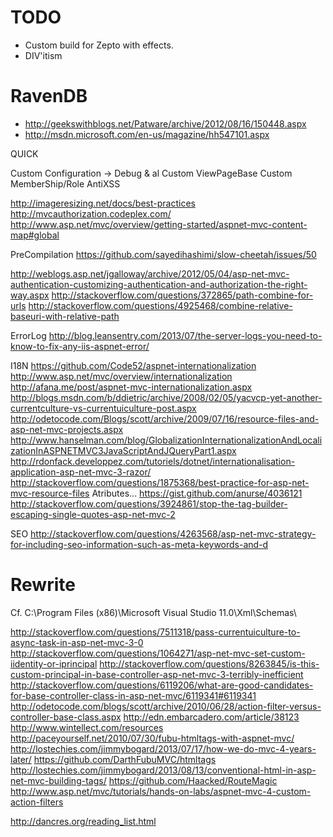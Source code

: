 TODO
====

* Custom build for Zepto with effects.
* DIV'itism


RavenDB
=======

* http://geekswithblogs.net/Patware/archive/2012/08/16/150448.aspx
* http://msdn.microsoft.com/en-us/magazine/hh547101.aspx


QUICK

Custom Configuration -> Debug & al
Custom ViewPageBase
Custom MemberShip/Role
AntiXSS

http://imageresizing.net/docs/best-practices
http://mvcauthorization.codeplex.com/
http://www.asp.net/mvc/overview/getting-started/aspnet-mvc-content-map#global

PreCompilation
https://github.com/sayedihashimi/slow-cheetah/issues/50

http://weblogs.asp.net/jgalloway/archive/2012/05/04/asp-net-mvc-authentication-customizing-authentication-and-authorization-the-right-way.aspx
http://stackoverflow.com/questions/372865/path-combine-for-urls
http://stackoverflow.com/questions/4925468/combine-relative-baseuri-with-relative-path

ErrorLog
http://blog.leansentry.com/2013/07/the-server-logs-you-need-to-know-to-fix-any-iis-aspnet-error/

I18N
https://github.com/Code52/aspnet-internationalization
http://www.asp.net/mvc/overview/internationalization
http://afana.me/post/aspnet-mvc-internationalization.aspx
http://blogs.msdn.com/b/ddietric/archive/2008/02/05/yacvcp-yet-another-currentculture-vs-currentuiculture-post.aspx
http://odetocode.com/Blogs/scott/archive/2009/07/16/resource-files-and-asp-net-mvc-projects.aspx
http://www.hanselman.com/blog/GlobalizationInternationalizationAndLocalizationInASPNETMVC3JavaScriptAndJQueryPart1.aspx
http://rdonfack.developpez.com/tutoriels/dotnet/internationalisation-application-asp-net-mvc-3-razor/
http://stackoverflow.com/questions/1875368/best-practice-for-asp-net-mvc-resource-files
Atributes... https://gist.github.com/anurse/4036121
http://stackoverflow.com/questions/3924861/stop-the-tag-builder-escaping-single-quotes-asp-net-mvc-2

SEO
http://stackoverflow.com/questions/4263568/asp-net-mvc-strategy-for-including-seo-information-such-as-meta-keywords-and-d

Rewrite
=======

Cf. C:\Program Files (x86)\Microsoft Visual Studio 11.0\Xml\Schemas\




http://stackoverflow.com/questions/7511318/pass-currentuiculture-to-async-task-in-asp-net-mvc-3-0
http://stackoverflow.com/questions/1064271/asp-net-mvc-set-custom-iidentity-or-iprincipal
http://stackoverflow.com/questions/8263845/is-this-custom-principal-in-base-controller-asp-net-mvc-3-terribly-inefficient
http://stackoverflow.com/questions/6119206/what-are-good-candidates-for-base-controller-class-in-asp-net-mvc/6119341#6119341
http://odetocode.com/blogs/scott/archive/2010/06/28/action-filter-versus-controller-base-class.aspx
http://edn.embarcadero.com/article/38123
http://www.wintellect.com/resources
http://paceyourself.net/2010/07/30/fubu-htmltags-with-aspnet-mvc/
http://lostechies.com/jimmybogard/2013/07/17/how-we-do-mvc-4-years-later/
https://github.com/DarthFubuMVC/htmltags
http://lostechies.com/jimmybogard/2013/08/13/conventional-html-in-asp-net-mvc-building-tags/
https://github.com/Haacked/RouteMagic
http://www.asp.net/mvc/tutorials/hands-on-labs/aspnet-mvc-4-custom-action-filters

http://dancres.org/reading_list.html